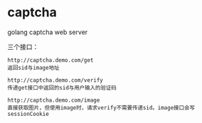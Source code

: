 captcha
=======

golang captcha web server

三个接口：
    
    http://captcha.demo.com/get  
    返回sid与image地址
    
    http://captcha.demo.com/verify 
    传递get接口中返回的sid与用户输入的验证码
    
    http://captcha.demo.com/image 
    直接获取图片，但使用image时，请求verify不需要传递sid。image接口会写sessionCookie
